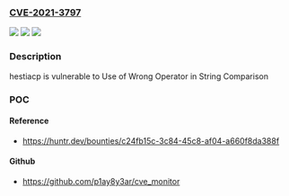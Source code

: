 ### [CVE-2021-3797](https://cve.mitre.org/cgi-bin/cvename.cgi?name=CVE-2021-3797)
![](https://img.shields.io/static/v1?label=Product&message=hestiacp%2Fhestiacp&color=blue)
![](https://img.shields.io/static/v1?label=Version&message=%3C%3D%201.4.13%20&color=brighgreen)
![](https://img.shields.io/static/v1?label=Vulnerability&message=CWE-597%20Use%20of%20Wrong%20Operator%20in%20String%20Comparison&color=brighgreen)

### Description

hestiacp is vulnerable to Use of Wrong Operator in String Comparison

### POC

#### Reference
- https://huntr.dev/bounties/c24fb15c-3c84-45c8-af04-a660f8da388f

#### Github
- https://github.com/p1ay8y3ar/cve_monitor

